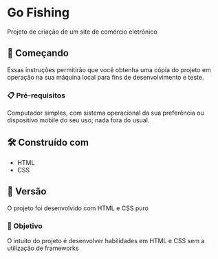 # Go Fishing 
Projeto de criação de um site de comércio eletrônico
## 🚀 Começando

Essas instruções permitirão que você obtenha uma cópia do projeto em operação na sua máquina local para fins de desenvolvimento e teste.
### 📋 Pré-requisitos

Computador simples, com sistema operacional da sua preferência ou dispositivo mobile do seu uso; nada fora do usual.
## 🛠️ Construído com
* HTML
* CSS

## 📌 Versão
O projeto foi desenvolvido com HTML e CSS puro

### 🔩 Objetivo
O intuito do projeto é desenvolver habilidades em HTML e CSS sem a utilização de frameworks